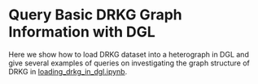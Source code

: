 # Query Basic DRKG Graph Information with DGL
Here we show how to load DRKG dataset into a heterograph in DGL and give several examples of queries on investigating the graph structure of DRKG in [loading_drkg_in_dgl.ipynb](loading_drkg_in_dgl.ipynb).